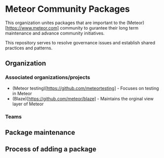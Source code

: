 # Meteor Community Packages

This organization unites packages that are important to the (Meteor)[https://www.meteor.com] community to gurantee their long term maintenance and advance community initiatives.

This repository serves to resolve governance issues and establish shared practices and patterns.

## Organization


### Associated organizations/projects
* (Meteor testing)[https://github.com/meteortesting] - Focuses on testing in Meteor
* (Blaze)[https://github.com/meteor/blaze] - Maintains the orginal view layer of Meteor

### Teams


## Package maintenance


## Process of adding a package


